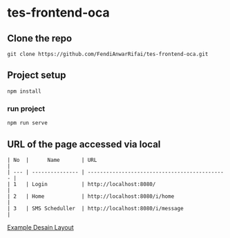 # tes-frontend-oca

## Clone the repo
```
git clone https://github.com/FendiAnwarRifai/tes-frontend-oca.git
```

## Project setup
```
npm install
```

### run project
```
npm run serve
```

## URL of the page accessed via local
```
| No  |      Name       | URL                                           |
| --- | --------------- | --------------------------------------------- |
| 1   | Login           | http://localhost:8080/                        |
| 2   | Home            | http://localhost:8080/i/home                  |
| 3   | SMS Scheduller  | http://localhost:8080/i/message               |

```

[Example Desain Layout](https://www.figma.com/file/xJrxfX3bjO2aKUmzrV0PQ7/Test100620?node-id=0%3A1)

